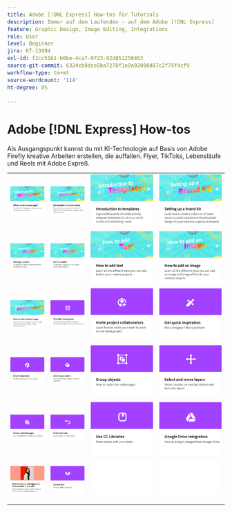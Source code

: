 ```yaml
---
title: Adobe [!DNL Express] How-tos für Tutorials
description: Immer auf dem Laufenden - auf dem Adobe [!DNL Express]
feature: Graphic Design, Image Editing, Integrations
role: User
level: Beginner
jira: KT-13994
exl-id: f2cc51b1-b0be-4ca7-9723-92d851250463
source-git-commit: 6324cb0dce5ba7278f1e9a92090d87c2f75f4cf9
workflow-type: tm+mt
source-wordcount: '114'
ht-degree: 0%

---
```


# Adobe [!DNL Express] How-tos

Als Ausgangspunkt kannst du mit KI-Technologie auf Basis von Adobe Firefly kreative Arbeiten erstellen, die auffallen. Flyer, TikToks, Lebensläufe und Reels mit Adobe Expreß.

<table style="table-layout:fixed">
<tr>
 <td>
      <a href="get-started.md">
         <img alt="Was befindet sich auf der Startseite?" src="assets/home-page.png" />
      </a>
 </td>
 <td>
      <a href="quick-actions.md">
         <img alt="Einführung in Schnellaktionen" src="assets/quick-actions.png" />
      </a>
 </td>
 <td>
      <a href="introduction-templates.md">
         <img alt="Einführung in Schnellaktionen" src="assets/introduction-templates.png" />
      </a>
 </td>     
 <td>
      <a href="brand.md">
         <img alt="Branding-Elemente definieren." src="assets/brand.png" />
      </a>
  </td>
</tr>
<tr>
   <td>
      <a href="new-project.md">
         <img alt="Starten eines Projekts" src="assets/starting-a-project.png" />
      </a>
  </td>
   <td>
      <a href="workspace.md">
         <img alt="UX eines Projekts" src="assets/workspace.png" />
      </a>
  </td>
  <td>
      <a href="text-effects.md">
         <img alt="Text hinzufügen" src="assets/text-effects.png" />
      </a>
  </td>
  <td>
      <a href="image-effects.md">
         <img alt="Bild hinzufügen" src="assets/image-effects.png" />
      </a>
  </td>
</tr>
<tr>
   <td>
      <a href="add-gen-ai-image.md">
         <img alt="KI-Bild der Generation hinzufügen" src="assets/gen-ai-image.png" />
      </a>
  </td>
  <td>
      <a href="schedule.md">
         <img alt="Social-Media-Posts planen" src="assets/schedule.png" />
      </a>
  </td>
  <td>
   <a href="collaborate.md">
      <img alt="Projektmitarbeiter einladen" src="assets/collaborate.png" />
   </a>
  </td>
  <td>
      <a href="get-inspiration.md">
         <img alt="Kurze Inspirationsquelle" src="assets/inspiration.png" />
      </a>
  </td>
</tr>
<tr>
   <td>
   <a href="create-templates.md">
      <img alt="Vorlagen erstellen" src="assets/templates.png" />
   </a>
  </td>
 <td>
         <a href="add-design-assets.md">
            <img alt="Design-Elemente hinzufügen." src="assets/design-assets.png" />
         </a>
 </td>
  <td>
         <a href="group-objects.md">
            <img alt="Gruppieren von Objekten" src="assets/group-objects.png" />
         </a>
   </td>
  <td>
         <a href="layers.md">
            <img alt="Ebenen auswählen und verschieben" src="assets/layers.png" />
         </a>
   </td>
</tr>
<tr>
   <td>
      <a href="multiple-pages.md">
         <img alt="Mehrere Seiten erstellen." src="assets/multiple-pages.png" />
      </a>
  </td>
  <td>
      <a href="undo-redo.md">
         <img alt="Rückgängig machen und Wiederholen" src="assets/undo-redo.png" />
      </a>
   </td>
  <td>
      <a href="cc-libraries.md">
         <img alt="CC Libraries verwenden" src="assets/cc-libraries.png" />
      </a>
  </td>
   <td>
      <a href="google-drive.md">
         <img alt="Integration mit Google Drive" src="assets/google-drive.png" />
      </a>
  </td>
</tr>
<tr>
   <td>
         <a href="remove-background.md">
            <img alt="Hintergrund entfernen" src="assets/background.png" />
         </a>
   </td>
  <td>
         <a href="create-curved-text.md">
            <img alt="Erstellen von gebogenem Text" src="assets/curved-text.png" />
         </a>
   </td>
  <td>
      <img alt="Spacer" src="../assets/Whitespacer.png" />
      <div>
      <br>
   </td>
   <td>
      <img alt="Spacer" src="../assets/Whitespacer.png" />
      <div>
      <br>
   </td>
</tr>
</table>
